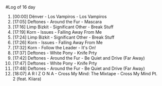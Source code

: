 #Log of 16 day

1. [00:00] Dënver - Los Vampiros - Los Vampiros
1. [17:05] Deftones - Around the Fur - Mascara
1. [17:16] Limp Bizkit - Significant Other - Break Stuff
1. [17:19] Korn - Issues - Falling Away From Me
1. [17:24] Limp Bizkit - Significant Other - Break Stuff
1. [17:26] Korn - Issues - Falling Away From Me
1. [17:32] Korn - Follow the Leader - It's On!
1. [17:37] Deftones - White Pony - Knife Prty
1. [17:42] Deftones - Around the Fur - Be Quiet and Drive (Far Away)
1. [17:47] Deftones - White Pony - Knife Prty
1. [17:48] Deftones - Around the Fur - Be Quiet and Drive (Far Away)
1. [18:07] A R I Z O N A - Cross My Mind: The Mixtape - Cross My Mind Pt. 2 (feat. Kiiara)
